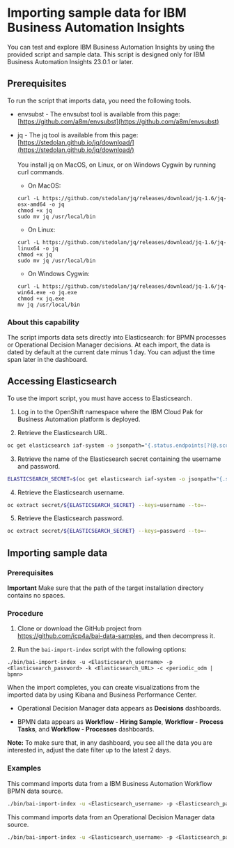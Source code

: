# Importing sample data for IBM Business Automation Insights

You can test and explore IBM Business Automation Insights by using the provided script and sample data.
This script is designed only for IBM Business Automation Insights 23.0.1 or later.

## Prerequisites

To run the script that imports data, you need the following tools.
* envsubst - The envsubst tool is available from this page: [https://github.com/a8m/envsubst](https://github.com/a8m/envsubst)

* jq - The jq tool is available from this page: [https://stedolan.github.io/jq/download/](https://stedolan.github.io/jq/download/)<br /><br />
You install jq on MacOS, on Linux, or on Windows Cygwin by running curl commands.
  * On MacOS:
  ```
  curl -L https://github.com/stedolan/jq/releases/download/jq-1.6/jq-osx-amd64 -o jq
  chmod +x jq
  sudo mv jq /usr/local/bin
  ```
  * On Linux:
  ```
  curl -L https://github.com/stedolan/jq/releases/download/jq-1.6/jq-linux64 -o jq
  chmod +x jq
  sudo mv jq /usr/local/bin
  ```
  * On Windows Cygwin:
  ```
  curl -L https://github.com/stedolan/jq/releases/download/jq-1.6/jq-win64.exe -o jq.exe
  chmod +x jq.exe
  mv jq /usr/local/bin
  ```

### About this capability

The script imports data sets directly into Elasticsearch: for BPMN processes or Operational Decision Manager decisions. At each import, the data is dated by default at the current date minus 1 day. You can adjust the time span later in the dashboard.

## Accessing Elasticsearch

To use the import script, you must have access to Elasticsearch.

  1. Log in to the OpenShift namespace where the IBM Cloud Pak for Business Automation platform is deployed.

  2. Retrieve the Elasticsearch URL.

```sh
oc get elasticsearch iaf-system -o jsonpath="{.status.endpoints[?(@.scope=='External')].uri}"
```

  3. Retrieve the name of the Elasticsearch secret containing the username and password.

```sh
ELASTICSEARCH_SECRET=$(oc get elasticsearch iaf-system -o jsonpath="{.status.endpoints[?(@.scope=='External')].authentication.secret.secretName}")
```

  4. Retrieve the Elasticsearch username.

```sh
oc extract secret/${ELASTICSEARCH_SECRET} --keys=username --to=-
```

  5. Retrieve the Elasticsearch password.

```sh
oc extract secret/${ELASTICSEARCH_SECRET} --keys=password --to=-
```

## Importing sample data

### Prerequisites

**Important** Make sure that the path of the target installation directory contains no spaces.

### Procedure

1. Clone or download the GitHub project from https://github.com/icp4a/bai-data-samples, and then decompress it.<br />

1. Run the <code>bai-import-index</code> script with the following options:
```
./bin/bai-import-index -u <Elasticsearch_username> -p <Elasticsearch_password> -k <Elasticsearch_URL> -c <periodic_odm | bpmn>
```
When the import completes, you can create visualizations from the imported data by using Kibana and Business Performance Center. <br />
* Operational Decision Manager data appears as **Decisions** dashboards.

* BPMN data appears as **Workflow - Hiring Sample**, **Workflow - Process Tasks**, and **Workflow - Processes** dashboards.<br />

**Note:** To make sure that, in any dashboard, you see all the data you are interested in, adjust the date filter up to the latest 2 days.

### Examples

This command imports data from a IBM Business Automation Workflow BPMN data source.

```sh
./bin/bai-import-index -u <Elasticsearch_username> -p <Elasticsearch_password> -k <Elasticsearch_URL> -c bpmn
```

This command imports data from an Operational Decision Manager data source.

```sh
./bin/bai-import-index -u <Elasticsearch_username> -p <Elasticsearch_password> -k <Elasticsearch_URL> -c periodic_odm
```
